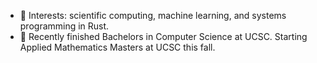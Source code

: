 - 👀 Interests:  scientific computing, machine learning, and systems programming in Rust.
- 🌱 Recently finished Bachelors in Computer Science at UCSC. Starting Applied Mathematics Masters at UCSC this fall.


<!---
MarioDanielPanuco/MarioDanielPanuco is a ✨ special ✨ repository because its `README.md` (this file) appears on your GitHub profile.
You can click the Preview link to take a look at your changes.
--->

